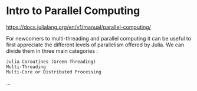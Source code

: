 # Intro to Parallel Computing

https://docs.julialang.org/en/v1/manual/parallel-computing/

For newcomers to multi-threading and parallel computing it can be useful to first appreciate the different levels of parallelism offered by Julia. We can divide them in three main categories :

    Julia Coroutines (Green Threading)
    Multi-Threading
    Multi-Core or Distributed Processing
...

